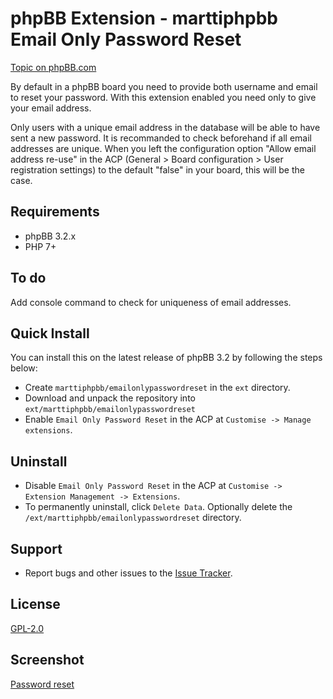 # phpBB Extension - marttiphpbb Email Only Password Reset

[Topic on phpBB.com]()

By default in a phpBB board you need to provide both username and email to reset your password. With this extension enabled you need only to give your email address.

Only users with a unique email address in the database will be able to have sent a new password. It is recommanded to check beforehand if all email addresses are unique. When you left the configuration option "Allow email address re-use" in the ACP (General > Board configuration > User registration settings) to the default "false" in your board, this will be the case.

## Requirements

* phpBB 3.2.x
* PHP 7+

## To do

Add console command to check for uniqueness of email addresses.

## Quick Install

You can install this on the latest release of phpBB 3.2 by following the steps below:

* Create `marttiphpbb/emailonlypasswordreset` in the `ext` directory.
* Download and unpack the repository into `ext/marttiphpbb/emailonlypasswordreset`
* Enable `Email Only Password Reset` in the ACP at `Customise -> Manage extensions`.

## Uninstall

* Disable `Email Only Password Reset` in the ACP at `Customise -> Extension Management -> Extensions`.
* To permanently uninstall, click `Delete Data`. Optionally delete the `/ext/marttiphpbb/emailonlypasswordreset` directory.

## Support

* Report bugs and other issues to the [Issue Tracker](https://github.com/marttiphpbb/phpbb-ext-emailonlypasswordreset/issues).

## License

[GPL-2.0](license.txt)

## Screenshot

[Password reset](doc/emailonly.png)

